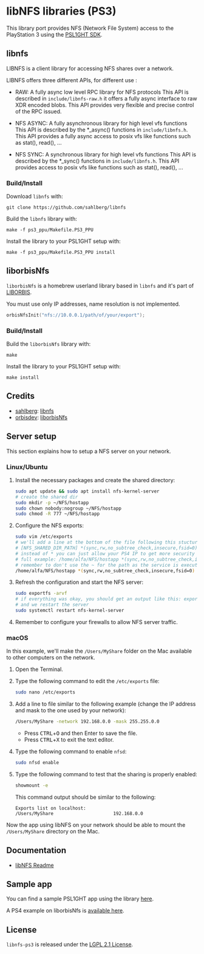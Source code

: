 # libNFS libraries (PS3)

This library port provides NFS (Network File System) access to the PlayStation 3 using the [PSL1GHT SDK](https://github.com/ps3dev/PSL1GHT/).

## libnfs

LIBNFS is a client library for accessing NFS shares over a network.

LIBNFS offers three different APIs, for different use :
- RAW: A fully async low level RPC library for NFS protocols
This API is described in `include/libnfs-raw.h`
it offers a fully async interface to raw XDR encoded blobs.
This API provides very flexible and precise control of the RPC issued.

- NFS ASYNC: A fully asynchronous library for high level vfs functions
This API is described by the *_async() functions in `include/libnfs.h`.
This API provides a fully async access to posix vfs like functions such as
stat(), read(), ...

- NFS SYNC: A synchronous library for high level vfs functions
This API is described by the *_sync() functions in `include/libnfs.h`.
This API provides access to posix vfs like functions such as
stat(), read(), ...

### Build/Install

Download `libnfs` with:
```
git clone https://github.com/sahlberg/libnfs
```

Build the `libnfs` library with: 
```
make -f ps3_ppu/Makefile.PS3_PPU
```

Install the library to your PSL1GHT setup with:
```
make -f ps3_ppu/Makefile.PS3_PPU install
```

## liborbisNfs

`liborbisNfs` is a homebrew userland library based in `libnfs` and it's part of [LIBORBIS](https://github.com/orbisdev/liborbis).

You must use only IP addresses, name resolution is not implemented.
```c
orbisNfsInit("nfs://10.0.0.1/path/of/your/export");
```

### Build/Install

Build the `liborbisNfs` library with: 
```
make
```

Install the library to your PSL1GHT setup with:
```
make install
```

## Credits

 - [sahlberg](https://github.com/sahlberg): [libnfs](https://github.com/sahlberg/libnfs)
 - [orbisdev](https://github.com/orbisdev): [liborbisNfs](https://github.com/orbisdev/liborbis/tree/master/liborbisNfs)

## Server setup

This section explains how to setup a NFS server on your network.

### Linux/Ubuntu

1. Install the necessary packages and create the shared directory:

   ```bash
   sudo apt update && sudo apt install nfs-kernel-server
   # create the shared dir
   sudo mkdir -p ~/NFS/hostapp
   sudo chown nobody:nogroup ~/NFS/hostapp
   sudo chmod -R 777 ~/NFS/hostapp
   ```

2. Configure the NFS exports:

   ```bash
   sudo vim /etc/exports
   # we'll add a line at the bottom of the file following this stucture:
   # [NFS_SHARED_DIR_PATH] *(sync,rw,no_subtree_check,insecure,fsid=0)
   # instead of * you can just allow your PS4 IP to get more security
   # full example: /home/alfa/NFS/hostapp *(sync,rw,no_subtree_check,insecure,fsid=0)
   # remember to don't use the ~ for the path as the service is executed with root permissions!
   /home/alfa/NFS/hostapp *(sync,rw,no_subtree_check,insecure,fsid=0)
   ```

3. Refresh the configuration and start the NFS server:

   ```bash
   sudo exportfs -arvf
   # if everything was okay, you should get an output like this: exporting *:/home/alfa/NFS/hostapp
   # and we restart the server
   sudo systemctl restart nfs-kernel-server
   ```

4. Remember to configure your firewalls to allow NFS server traffic.

### macOS

In this example, we'll make the `/Users/MyShare` folder on the Mac available to other computers on the network.

1. Open the Terminal.

2. Type the following command to edit the `/etc/exports` file:
   ```bash
   sudo nano /etc/exports 
   ```
 
3. Add a line to file similar to the following example (change the IP address and mask to the one used by your network):
   ```bash
   /Users/MyShare -network 192.168.0.0 -mask 255.255.0.0 
   ```
 
   - Press <kbd>CTRL</kbd>+<kbd>O</kbd> and then Enter to save the file.
   - Press <kbd>CTRL</kbd>+<kbd>X</kbd> to exit the text editor.
  
4. Type the following command to enable `nfsd`:
   ```bash
   sudo nfsd enable
   ``` 

5. Type the following command to test that the sharing is properly enabled:
   ```bash
   showmount -e
   ``` 
   This command output should be similar to the following:
   ```
   Exports list on localhost:
   /Users/MyShare                      192.168.0.0
   ```

Now the app using libNFS on your network should be able to mount the `/Users/MyShare` directory on the Mac.

## Documentation

 - [libNFS Readme](./readme_libnfs.txt)

## Sample app

You can find a sample PSL1GHT app using the library [here](./example).

A PS4 example on liborbisNfs is [available here](https://github.com/orbisdev/samples/tree/master/samplenfs).

## License

`libnfs-ps3` is released under the [LGPL 2.1 License](./LICENSE).
